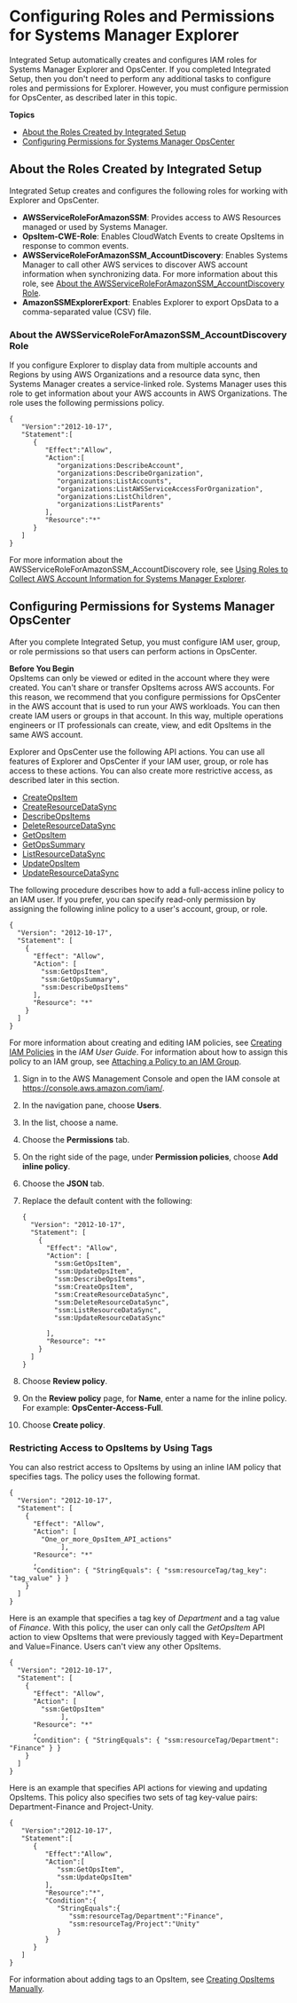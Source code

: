 # Configuring Roles and Permissions for Systems Manager Explorer<a name="Explorer-setup-permissions"></a>

Integrated Setup automatically creates and configures IAM roles for Systems Manager Explorer and OpsCenter\. If you completed Integrated Setup, then you don't need to perform any additional tasks to configure roles and permissions for Explorer\. However, you must configure permission for OpsCenter, as described later in this topic\.

**Topics**
+ [About the Roles Created by Integrated Setup](#Explorer-setup-permissions-about)
+ [Configuring Permissions for Systems Manager OpsCenter](#Explorer-getting-started-user-permissions)

## About the Roles Created by Integrated Setup<a name="Explorer-setup-permissions-about"></a>

Integrated Setup creates and configures the following roles for working with Explorer and OpsCenter\.
+ **AWSServiceRoleForAmazonSSM**: Provides access to AWS Resources managed or used by Systems Manager\.
+ **OpsItem\-CWE\-Role**: Enables CloudWatch Events to create OpsItems in response to common events\.
+ **AWSServiceRoleForAmazonSSM\_AccountDiscovery**: Enables Systems Manager to call other AWS services to discover AWS account information when synchronizing data\. For more information about this role, see [About the AWSServiceRoleForAmazonSSM\_AccountDiscovery Role](#Explorer-service-role-details)\.
+ **AmazonSSMExplorerExport**: Enables Explorer to export OpsData to a comma\-separated value \(CSV\) file\.

### About the AWSServiceRoleForAmazonSSM\_AccountDiscovery Role<a name="Explorer-service-role-details"></a>

If you configure Explorer to display data from multiple accounts and Regions by using AWS Organizations and a resource data sync, then Systems Manager creates a service\-linked role\. Systems Manager uses this role to get information about your AWS accounts in AWS Organizations\. The role uses the following permissions policy\.

```
{
   "Version":"2012-10-17",
   "Statement":[
      {
         "Effect":"Allow",
         "Action":[
            "organizations:DescribeAccount",
            "organizations:DescribeOrganization",
            "organizations:ListAccounts",
            "organizations:ListAWSServiceAccessForOrganization",
            "organizations:ListChildren",
            "organizations:ListParents"
         ],
         "Resource":"*"
      }
   ]
}
```

For more information about the AWSServiceRoleForAmazonSSM\_AccountDiscovery role, see [Using Roles to Collect AWS Account Information for Systems Manager Explorer](using-service-linked-roles-service-action-2.md)\.

## Configuring Permissions for Systems Manager OpsCenter<a name="Explorer-getting-started-user-permissions"></a>

After you complete Integrated Setup, you must configure IAM user, group, or role permissions so that users can perform actions in OpsCenter\.

**Before You Begin**  
OpsItems can only be viewed or edited in the account where they were created\. You can't share or transfer OpsItems across AWS accounts\. For this reason, we recommend that you configure permissions for OpsCenter in the AWS account that is used to run your AWS workloads\. You can then create IAM users or groups in that account\. In this way, multiple operations engineers or IT professionals can create, view, and edit OpsItems in the same AWS account\.

Explorer and OpsCenter use the following API actions\. You can use all features of Explorer and OpsCenter if your IAM user, group, or role has access to these actions\. You can also create more restrictive access, as described later in this section\.
+  [CreateOpsItem](https://docs.aws.amazon.com/systems-manager/latest/APIReference/API_CreateOpsItem.html) 
+  [CreateResourceDataSync](https://docs.aws.amazon.com/systems-manager/latest/APIReference/API_CreateResourceDataSync.html) 
+  [DescribeOpsItems](https://docs.aws.amazon.com/systems-manager/latest/APIReference/API_DescribeOpsItems.html) 
+  [DeleteResourceDataSync](https://docs.aws.amazon.com/systems-manager/latest/APIReference/API_DeleteResourceDataSync.html) 
+  [GetOpsItem](https://docs.aws.amazon.com/systems-manager/latest/APIReference/API_GetOpsItem.html) 
+  [GetOpsSummary](https://docs.aws.amazon.com/systems-manager/latest/APIReference/API_GetOpsSummary.html) 
+  [ListResourceDataSync](https://docs.aws.amazon.com/systems-manager/latest/APIReference/API_ListResourceDataSync.html) 
+  [UpdateOpsItem](https://docs.aws.amazon.com/systems-manager/latest/APIReference/API_UpdateOpsItem.html) 
+  [UpdateResourceDataSync](https://docs.aws.amazon.com/systems-manager/latest/APIReference/API_UpdateResourceDataSync.html) 

The following procedure describes how to add a full\-access inline policy to an IAM user\. If you prefer, you can specify read\-only permission by assigning the following inline policy to a user's account, group, or role\.

```
{
  "Version": "2012-10-17",
  "Statement": [
    {
      "Effect": "Allow",
      "Action": [
        "ssm:GetOpsItem",
        "ssm:GetOpsSummary",
        "ssm:DescribeOpsItems"
      ],
      "Resource": "*"
    }
  ]
}
```

For more information about creating and editing IAM policies, see [Creating IAM Policies](https://docs.aws.amazon.com/IAM/latest/UserGuide/access_policies_create.html) in the *IAM User Guide*\. For information about how to assign this policy to an IAM group, see [Attaching a Policy to an IAM Group](https://docs.aws.amazon.com/IAM/latest/UserGuide/id_groups_manage_attach-policy.html)\. 

1. Sign in to the AWS Management Console and open the IAM console at [https://console\.aws\.amazon\.com/iam/](https://console.aws.amazon.com/iam/)\.

1. In the navigation pane, choose **Users**\.

1. In the list, choose a name\.

1. Choose the **Permissions** tab\.

1. On the right side of the page, under **Permission policies**, choose **Add inline policy**\. 

1. Choose the **JSON** tab\.

1. Replace the default content with the following:

   ```
   {
     "Version": "2012-10-17",
     "Statement": [
       {
         "Effect": "Allow",
         "Action": [
           "ssm:GetOpsItem",
           "ssm:UpdateOpsItem",
           "ssm:DescribeOpsItems",
           "ssm:CreateOpsItem",
           "ssm:CreateResourceDataSync",
           "ssm:DeleteResourceDataSync",
           "ssm:ListResourceDataSync",
           "ssm:UpdateResourceDataSync"
   
         ],
         "Resource": "*"
       }
     ]
   }
   ```

1. Choose **Review policy**\.

1. On the **Review policy** page, for **Name**, enter a name for the inline policy\. For example: **OpsCenter\-Access\-Full**\.

1. Choose **Create policy**\.

### Restricting Access to OpsItems by Using Tags<a name="OpsCenter-getting-started-user-permissions-tags"></a>

You can also restrict access to OpsItems by using an inline IAM policy that specifies tags\. The policy uses the following format\. 

```
{
  "Version": "2012-10-17",
  "Statement": [
    {
      "Effect": "Allow",
      "Action": [
        "One_or_more_OpsItem_API_actions"
             ],
      "Resource": "*"
	  ,
	  "Condition": { "StringEquals": { "ssm:resourceTag/tag_key": "tag_value" } }
    }
  ]
}
```

Here is an example that specifies a tag key of *Department* and a tag value of *Finance*\. With this policy, the user can only call the *GetOpsItem* API action to view OpsItems that were previously tagged with Key=Department and Value=Finance\. Users can't view any other OpsItems\.

```
{
  "Version": "2012-10-17",
  "Statement": [
    {
      "Effect": "Allow",
      "Action": [
        "ssm:GetOpsItem"
             ],
      "Resource": "*"
	  ,
	  "Condition": { "StringEquals": { "ssm:resourceTag/Department": "Finance" } }
    }
  ]
}
```

Here is an example that specifies API actions for viewing and updating OpsItems\. This policy also specifies two sets of tag key\-value pairs: Department\-Finance and Project\-Unity\.

```
{
   "Version":"2012-10-17",
   "Statement":[
      {
         "Effect":"Allow",
         "Action":[
            "ssm:GetOpsItem",
            "ssm:UpdateOpsItem"
         ],
         "Resource":"*",
         "Condition":{
            "StringEquals":{
               "ssm:resourceTag/Department":"Finance",
               "ssm:resourceTag/Project":"Unity"
            }
         }
      }
   ]
}
```

For information about adding tags to an OpsItem, see [Creating OpsItems Manually](OpsCenter-creating-OpsItems.md#OpsCenter-manually-create-OpsItems)\.